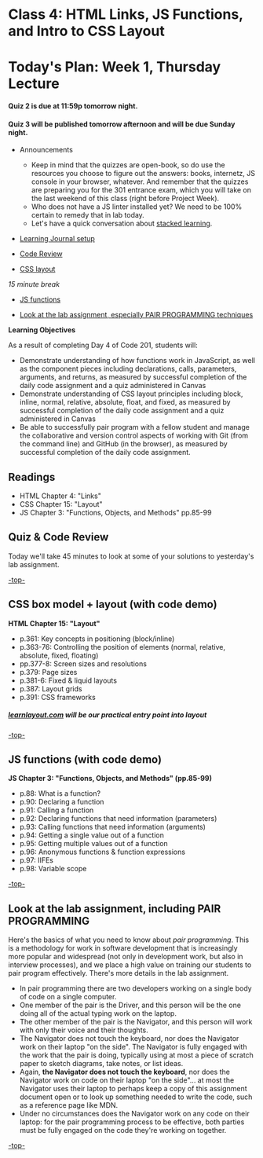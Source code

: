 # Class 4: HTML Links, JS Functions, and Intro to CSS Layout

<a id="top"></a>
# Today's Plan: Week 1, Thursday Lecture

#### Quiz 2 is due at 11:59p tomorrow night.

#### Quiz 3 will be published tomorrow afternoon and will be due Sunday night.

- Announcements

	- Keep in mind that the quizzes are open-book, so do use the resources you choose to figure out the answers: books, internetz, JS console in your browser, whatever. And remember that the quizzes are preparing you for the 301 entrance exam, which you will take on the last weekend of this class (right before Project Week).
	- Who does not have a JS linter installed yet? We need to be 100% certain to remedy that in lab today.
	- Let's have a quick conversation about [stacked learning](https://www.codefellows.org/blog/how-to-accelerate-your-learning-with-stacked-modules/).

- [Learning Journal setup](#lj)

- [Code Review](#codereview)

- [CSS layout](#css)

*15 minute break*

- [JS functions](#js)

- [Look at the lab assignment, especially PAIR PROGRAMMING techniques](#lab)

**Learning Objectives**

As a result of completing Day 4 of Code 201, students will:

- Demonstrate understanding of how functions work in JavaScript, as well as the component pieces including declarations, calls, parameters, arguments, and returns, as measured by successful completion of the daily code assignment and a quiz administered in Canvas
- Demonstrate understanding of CSS layout principles including block, inline, normal, relative, absolute, float, and fixed, as measured by successful completion of the daily code assignment and a quiz administered in Canvas
- Be able to successfully pair program with a fellow student and manage the collaborative and version control aspects of working with Git (from the command line) and GitHub (in the browser), as measured by successful completion of the daily code assignment.

## Readings

- HTML Chapter 4: "Links"
- CSS Chapter 15: "Layout"
- JS Chapter 3: "Functions, Objects, and Methods" pp.85-99

<a id="codereview"></a>
## Quiz & Code Review

Today we'll take 45 minutes to look at some of your solutions to yesterday's lab assignment.

[-top-](#top)

<a id="css"></a>
## CSS box model + layout (with code demo)

**HTML Chapter 15: "Layout"**

- p.361: Key concepts in positioning (block/inline)
- p.363-76: Controlling the position of elements (normal, relative, absolute, fixed, floating)
- pp.377-8: Screen sizes and resolutions
- p.379: Page sizes
- p.381-6: Fixed & liquid layouts
- p.387: Layout grids
- p.391: CSS frameworks

##### [learnlayout.com](http://learnlayout.com) will be our practical entry point into layout

[-top-](#top)

<a id="js"></a>
## JS functions (with code demo)

<a id="js-readings"></a>
**JS Chapter 3: "Functions, Objects, and Methods" (pp.85-99)**

- p.88: What is a function?
- p.90: Declaring a function
- p.91: Calling a function
- p.92: Declaring functions that need information (parameters)
- p.93: Calling functions that need information (arguments)
- p.94: Getting a single value out of a function
- p.95: Getting multiple values out of a function
- p.96: Anonymous functions & function expressions
- p.97: IIFEs
- p.98: Variable scope

[-top-](#top)

<a id="lab"></a>
## Look at the lab assignment, including PAIR PROGRAMMING

Here's the basics of what you need to know about *pair programming*. This is a methodology for work in software development that is increasingly more popular and widespread (not only in development work, but also in interview processes), and we place a high value on training our students to pair program effectively. There's more details in the lab assignment.

- In pair programming there are two developers working on a single body of code on a single computer.
- One member of the pair is the Driver, and this person will be the one doing all of the actual typing work on the laptop.
- The other member of the pair is the Navigator, and this person will work with only their voice and their thoughts.
- The Navigator does not touch the keyboard, nor does the Navigator work on their laptop "on the side". The Navigator is fully engaged with the work that the pair is doing, typically using at most a piece of scratch paper to sketch diagrams, take notes, or list ideas.
- Again, **the Navigator does not touch the keyboard**, nor does the Navigator work on code on their laptop "on the side"... at most the Navigator uses their laptop to perhaps keep a copy of this assignment document open or to look up something needed to write the code, such as a reference page like MDN.
- Under no circumstances does the Navigator work on any code on their laptop: for the pair programming process to be effective, both parties must be fully engaged on the code they're working on together.

[-top-](#top)
